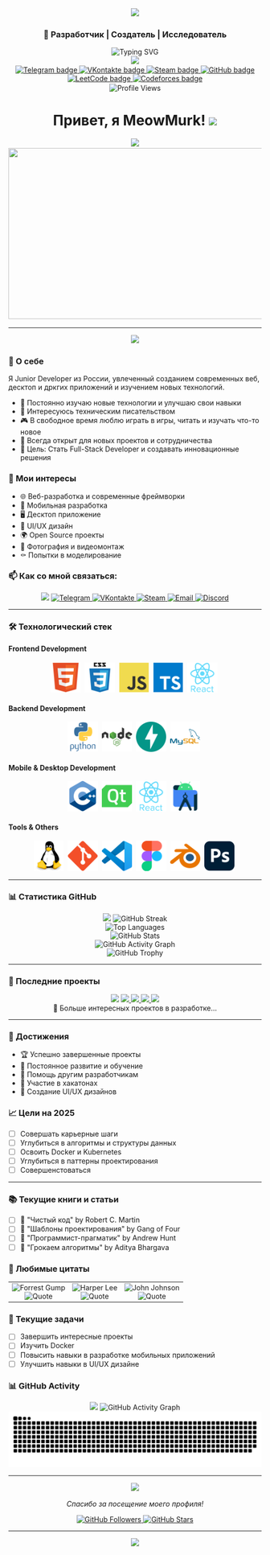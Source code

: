 <div id="header" align="center">
  <img src="https://i.giphy.com/media/v1.Y2lkPTc5MGI3NjExamxlZ3c2emF2OWFtMjlibGZ2ZHRnanR3Mm1mbzF3bG1idzIzZHk1YiZlcD12MV9pbnRlcm5hbF9naWZfYnlfaWQmY3Q9cw/SHjOSDkKZ18qOHA5B5/giphy.gif" width="250"/>
  <h3>🚀 Разработчик | Создатель | Исследователь</h3>
  <img src="https://readme-typing-svg.herokuapp.com?font=Montserrat&weight=600&size=28&duration=4000&pause=1000&color=7AA2F7&center=true&vCenter=true&random=false&width=600&height=100&lines=Frontend+Developer;Backend+Developer;Mobile+Developer;Always+learning+new+things" alt="Typing SVG" />
  <div align="center">
    <img src="https://capsule-render.vercel.app/api?type=transparent&color=7AA2F7&height=1&section=divider"/>
  </div>
</div>

<div id="badges" align="center">
  <a href="https://web.telegram.org/k/#@mrMeowMurk">
    <img src="https://img.shields.io/badge/Telegram-2CA5E0?style=for-the-badge&logo=telegram&logoColor=white&labelColor=1A1B26&color=7AA2F7" alt="Telegram badge"/>
  </a>
  <a href="https://vk.com/mrmeowmurk">
    <img src="https://img.shields.io/badge/VKontakte-4C75A3?style=for-the-badge&logo=vk&logoColor=white&labelColor=1A1B26&color=7AA2F7" alt="VKontakte badge"/>
  </a>
  <a href="https://steamcommunity.com/id/mrMeowMurk/">
    <img src="https://img.shields.io/badge/Steam-171a21?style=for-the-badge&logo=steam&logoColor=white&labelColor=1A1B26&color=7AA2F7" alt="Steam badge"/>
  </a>
  <a href="https://github.com/mrMeowMurk">
    <img src="https://img.shields.io/badge/GitHub-1A1B26?style=for-the-badge&logo=github&logoColor=7AA2F7&labelColor=1A1B26&color=7AA2F7" alt="GitHub badge"/>
  </a>
  <a href="https://leetcode.com/u/sidorovi4ok/">
    <img src="https://img.shields.io/badge/LeetCode-FFA116?style=for-the-badge&logo=leetcode&logoColor=white&labelColor=1A1B26&color=7AA2F7" alt="LeetCode badge"/>
  </a>
    <a href="https://codeforces.com/profile/limon4ikdk">
    <img src="https://img.shields.io/badge/Codeforces-FFA116?style=for-the-badge&logo=codeforces&logoColor=white&labelColor=1A1B26&color=7AA2F7" alt="Codeforces badge"/>
  </a>
</div>

<div id="watchers" align="center">
  <img align="center" src="https://komarev.com/ghpvc/?username=mrMeowMurk&style=flat-square&color=7AA2F7&labelColor=1A1B26" alt="Profile Views" width="125"/>
</div>

<div id="welcome" align="center">
  <h1>
    Привет, я MeowMurk!
    <img src="https://i.giphy.com/media/v1.Y2lkPTc5MGI3NjExdGdwcm1ia3lkZHQ2c251aXJ3MDBldzRyeTA3cXE0amxjNmxuYzMzMSZlcD12MV9pbnRlcm5hbF9naWZfYnlfaWQmY3Q9cw/kBZ212yGzFaxgkSIKW/giphy.gif" width="60px"/>
  </h1>
  <div align="center">
    <img src="https://capsule-render.vercel.app/api?type=transparent&color=7AA2F7&height=1&section=divider"/>
  </div>
</div>



<div align="center">
  <img src="https://media3.giphy.com/media/v1.Y2lkPTc5MGI3NjExZDBoZHM2enowMjk5Zjh3c2JzZmZhc2FwN3RsbzI5c3V5ZjQyMW5yeSZlcD12MV9pbnRlcm5hbF9naWZfYnlfaWQmY3Q9Zw/vMSXa7KFGx49aeeXhe/giphy.gif" width="680" height="340"/>
</div>

---

<div align="center">
  <img src="https://capsule-render.vercel.app/api?type=waving&color=7AA2F7&height=100&section=header"/>
</div>

### 🎯 О себе

Я Junior Developer из России, увлеченный созданием современных веб, десктоп и дркгих приложений и изучением новых технологий. 

- 🌱 Постоянно изучаю новые технологии и улучшаю свои навыки
- 📝 Интересуюсь техническим писательством
- 🎮 В свободное время люблю играть в игры, читать и изучать что-то новое
- 🤝 Всегда открыт для новых проектов и сотрудничества
- 🎯 Цель: Стать Full-Stack Developer и создавать инновационные решения

### 🎨 Мои интересы

- 🌐 Веб-разработка и современные фреймворки
- 📱 Мобильная разработка
- 🖥️ Десктоп приложение 
- 🎨 UI/UX дизайн
- 🌍 Open Source проекты
- 📸 Фотография и видеомонтаж
- ⚰️ Попытки в моделирование 

### 📫 Как со мной связаться:

<div align="center">
  <img src="https://capsule-render.vercel.app/api?type=transparent&color=7AA2F7&height=1&section=divider"/>
  <a href="https://web.telegram.org/k/#@mrMeowMurk">
    <img src="https://img.shields.io/badge/Telegram-2CA5E0?style=for-the-badge&logo=telegram&logoColor=white&labelColor=1A1B26&color=7AA2F7" alt="Telegram"/>
  </a>
  <a href="https://vk.com/mrmeowmurk">
    <img src="https://img.shields.io/badge/VKontakte-4C75A3?style=for-the-badge&logo=vk&logoColor=white&labelColor=1A1B26&color=7AA2F7" alt="VKontakte"/>
  </a>
  <a href="https://steamcommunity.com/id/mrMeowMurk/">
    <img src="https://img.shields.io/badge/Steam-171a21?style=for-the-badge&logo=steam&logoColor=white&labelColor=1A1B26&color=7AA2F7" alt="Steam"/>
  </a>
  <a href="mailto:limon4ikdk@gmail.com">
    <img src="https://img.shields.io/badge/Email-D14836?style=for-the-badge&logo=gmail&logoColor=white&labelColor=1A1B26&color=7AA2F7" alt="Email"/>
  </a>
  <a href="https://discord.gg/mrmeowmurk">
    <img src="https://img.shields.io/badge/Discord-7289DA?style=for-the-badge&logo=discord&logoColor=white&labelColor=1A1B26&color=7AA2F7" alt="Discord"/>
  </a>
</div>

---

### 🛠 Технологический стек

#### Frontend Development
<div align="center">
  <img src="https://github.com/devicons/devicon/blob/master/icons/html5/html5-original.svg" title="HTML5" alt="HTML" width="60" height="60"/>&nbsp;
  <img src="https://github.com/devicons/devicon/blob/master/icons/css3/css3-original-wordmark.svg" title="CSS3" alt="CSS" width="60" height="60"/>&nbsp;
  <img src="https://github.com/devicons/devicon/blob/master/icons/javascript/javascript-original.svg" title="JavaScript" alt="JavaScript" width="60" height="60"/>&nbsp;
  <img src="https://github.com/devicons/devicon/blob/master/icons/typescript/typescript-original.svg" title="TypeScript" alt="TypeScript" width="60" height="60"/>&nbsp;
  <img src="https://github.com/devicons/devicon/blob/master/icons/react/react-original-wordmark.svg" title="React" alt="React" width="60" height="60"/>&nbsp;
</div>

#### Backend Development
<div align="center">
  <img src="https://github.com/devicons/devicon/blob/master/icons/python/python-original-wordmark.svg" title="Python" alt="Python" width="60" height="60"/>&nbsp;
  <img src="https://github.com/devicons/devicon/blob/master/icons/nodejs/nodejs-original-wordmark.svg" title="NodeJS" alt="NodeJS" width="60" height="60"/>&nbsp;
  <img src="https://github.com/devicons/devicon/blob/master/icons/fastapi/fastapi-original.svg" title="FastAPI" alt="FastAPI" width="60" height="60"/>&nbsp;
  <img src="https://github.com/devicons/devicon/blob/master/icons/mysql/mysql-original-wordmark.svg" title="MySQL" alt="MySQL" width="60" height="60"/>&nbsp;
</div>

#### Mobile & Desktop Development
<div align="center">
  <img src="https://github.com/devicons/devicon/blob/master/icons/cplusplus/cplusplus-original.svg" title="C++" alt="C++" width="60" height="60"/>&nbsp;
  <img src="https://github.com/devicons/devicon/blob/master/icons/qt/qt-original.svg" title="Qt" alt="Qt" width="60" height="60"/>&nbsp;
  <img src="https://github.com/devicons/devicon/blob/master/icons/react/react-original-wordmark.svg" title="React-native" alt="React" width="60" height="60"/>&nbsp;
  <img src="https://github.com/devicons/devicon/blob/master/icons/androidstudio/androidstudio-original.svg" title="Android Studio" alt="Android Studio" width="60" height="60"/>&nbsp;
</div>

#### Tools & Others
<div align="center">
  <img src="https://github.com/devicons/devicon/blob/master/icons/linux/linux-original.svg" title="Linux" alt="Linux" width="60" height="60"/>&nbsp;
  <img src="https://github.com/devicons/devicon/blob/master/icons/git/git-original.svg" title="Git" alt="Git" width="60" height="60"/>&nbsp;
  <img src="https://github.com/devicons/devicon/blob/master/icons/vscode/vscode-original.svg" title="VS Code" alt="VS Code" width="60" height="60"/>&nbsp;
  <img src="https://github.com/devicons/devicon/blob/master/icons/figma/figma-original.svg" title="Figma" alt="Figma" width="60" height="60"/>&nbsp;
  <img src="https://github.com/devicons/devicon/blob/master/icons/blender/blender-original.svg" title="Blender" alt="Blender" width="60" height="60"/>&nbsp;
  <img src="https://github.com/devicons/devicon/blob/master/icons/photoshop/photoshop-plain.svg" title="Photoshop" alt="Photoshop" width="60" height="60"/>&nbsp;
</div>

---

### 📊 Статистика GitHub

<div align="center">
  <img src="https://capsule-render.vercel.app/api?type=transparent&color=7AA2F7&height=1&section=divider"/>
  <img src="http://github-readme-streak-stats.herokuapp.com?user=mrMeowMurk&theme=tokyonight&border_radius=5&date_format=j%20M%5B%20Y%5D&card_width=500&card_height=200" alt="GitHub Streak"/>
  <br/>
  <img src="https://github-readme-stats.vercel.app/api/top-langs/?username=mrMeowMurk&layout=compact&theme=tokyonight&card_width=500" alt="Top Languages"/>
  <br/>
  <img src="https://github-readme-stats.vercel.app/api?username=mrMeowMurk&show_icons=true&theme=tokyonight&card_width=500" alt="GitHub Stats"/>
  <br/>
  <img src="https://github-readme-activity-graph.vercel.app/graph?username=mrMeowMurk&theme=tokyo-night" alt="GitHub Activity Graph"/>
  <br/>
  <img src="https://github-profile-trophy.vercel.app/?username=mrMeowMurk&theme=tokyonight&no-frame=true&column=9&margin-w=15" alt="GitHub Trophy"/>
</div>




---

### 📝 Последние проекты

<div align="center">
  <img src="https://capsule-render.vercel.app/api?type=transparent&color=7AA2F7&height=1&section=divider"/>
  <a href="https://github.com/mrMeowMurk/Telegraph">
    <img src="https://github-readme-stats.vercel.app/api/pin/?username=mrMeowMurk&repo=Telegraph&theme=tokyonight" />
  </a>
  <a href="https://github.com/mrMeowMurk/WavPlayer">
    <img src="https://github-readme-stats.vercel.app/api/pin/?username=mrMeowMurk&repo=WavPlayer&theme=tokyonight" />
  </a>
  <a href="https://github.com/mrMeowMurk/AssistentBot">
    <img src="https://github-readme-stats.vercel.app/api/pin/?username=mrMeowMurk&repo=AssistentBot&theme=tokyonight" />
  </a>
  <a href="https://github.com/mrMeowMurk/YouTune">
    <img src="https://github-readme-stats.vercel.app/api/pin/?username=mrMeowMurk&repo=YouTune&theme=tokyonight" />
  </a>
</div>

<div align="center">
  🚧 Больше интересных проектов в разработке...
</div>

---

### 🌟 Достижения

- 🏆 Успешно завершенные проекты
- 🎯 Постоянное развитие и обучение
- 🌟 Помощь другим разработчикам
- 🏅 Участие в хакатонах
- 🎨 Создание UI/UX дизайнов

### 📈 Цели на 2025

- [ ] Совершать карьерные шаги
- [ ] Углубиться в алгоритмы и структуры данных
- [ ] Освоить Docker и Kubernetes
- [ ] Углубиться в паттерны проектирования
- [ ] Совершенстоваться

---

### 📚 Текущие книги и статьи

- [ ] 📖 "Чистый код" by Robert C. Martin
- [ ] 📖 "Шаблоны проектирования" by Gang of Four
- [ ] 📖 "Программист-прагматик" by Andrew Hunt
- [ ] 📰 "Грокаем алгоритмы" by Aditya Bhargava

### 💭 Любимые цитаты

<div align="center">
  <table>
    <tr>
      <td>
        <div align="center">
          <img src="https://img.shields.io/badge/Forrest%20Gump-1A1B26?style=for-the-badge&logo=code&logoColor=7AA2F7&labelColor=1A1B26&color=7AA2F7" alt="Forrest Gump"/>
          <br/>
          <img src="https://quotes-github-readme.vercel.app/api?type=vertical&theme=tokyonight&quote=Жизнь%20как%20коробка%20шоколадных%20конфет.%20Никогда%20не%20знаешь,%20что%20тебе%20попадется.&author=Forrest%Gump" alt="Quote" height="200" width="350"/>
        </div>
      </td>
      <td>
        <div align="center">
          <img src="https://img.shields.io/badge/Harper%20Lee-1A1B26?style=for-the-badge&logo=code&logoColor=7AA2F7&labelColor=1A1B26&color=7AA2F7" alt="Harper Lee"/>
          <br/>
          <img src="https://quotes-github-readme.vercel.app/api?type=vertical&theme=tokyonight&quote=Настоящая%20храбрость%20-%20это%20когда%20ты%20заранее%20знаешь,%20что%20проиграл,%20и%20все%20равно%20берешься%20за%20дело.&author=Harper%20Lee" alt="Quote" height="200" width="350"/>
        </div>
      </td>
      <td>
        <div align="center">
          <img src="https://img.shields.io/badge/Ray%20Bradbury-1A1B26?style=for-the-badge&logo=code&logoColor=7AA2F7&labelColor=1A1B26&color=7AA2F7" alt="John Johnson"/>
          <br/>
          <img src="https://quotes-github-readme.vercel.app/api?type=vertical&theme=tokyonight&quote=Не%20пытайся%20стать%20лучше%20других.%20Стань%2C%20лучше%20себя%20вчерашнего.&author=Ray%20Bradbury" alt="Quote" height="200" width="350"/>
        </div>
      </td>
    </tr>
  </table>
</div>

### 🎯 Текущие задачи

- [ ] Завершить интересные проекты
- [ ] Изучить Docker
- [ ] Повысить навыки в разработке мобильных приложений
- [ ] Улучшить навыки в UI/UX дизайне

### 📊 GitHub Activity

<div align="center">
  <img src="https://capsule-render.vercel.app/api?type=transparent&color=7AA2F7&height=1&section=divider"/>
  <img src="https://github-readme-activity-graph.vercel.app/graph?username=mrMeowMurk&theme=tokyo-night&hide_border=true" alt="GitHub Activity Graph"/>
  <img src="https://raw.githubusercontent.com/Platane/snk/output/github-contribution-grid-snake-dark.svg" alt="Contribution Snake"/>
</div>

---

<div align="center">
  <img src="https://media2.giphy.com/media/v1.Y2lkPTc5MGI3NjExYnNqaGJ4am5ycTBiNjlsejJsbzRrZzJweTVvOHhqN3psOGRvd21wYSZlcD12MV9pbnRlcm5hbF9naWZfYnlfaWQmY3Q9cw/leAqvqXDM5ST6yurMX/giphy.gif" width="200">
  <p><em>Спасибо за посещение моего профиля! </em></p>
  <p>
    <a href="https://github.com/mrMeowMurk?tab=followers">
      <img src="https://img.shields.io/github/followers/mrMeowMurk?label=Followers&style=social&color=7AA2F7" alt="GitHub Followers"/>
    </a>
    <a href="https://github.com/mrMeowMurk">
      <img src="https://img.shields.io/github/stars/mrMeowMurk?label=Stars&style=social&color=7AA2F7" alt="GitHub Stars"/>
    </a>
  </p>
</div>

---

<div align="center">
  <img src="https://capsule-render.vercel.app/api?type=waving&color=7AA2F7&height=100&section=footer"/>
</div>
